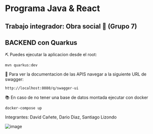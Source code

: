 # Programa Java & React

## Trabajo integrador: Obra social 🏥 (Grupo 7)

## BACKEND con Quarkus

⛏ Puedes ejecutar la aplicacion desde el root:

```shell script
mvn quarkus:dev
```
📄 Para ver la documentacion de las APIS navegar a la siguiente URL de swagger:

`http://localhost:8080/q/swagger-ui`

📚 En caso de no tener una base de datos montada ejecutar con docker
```shell script
docker-compose up
```

Integrantes:
David Cañete, Dario Diaz, Santiago Lizondo

![image](https://github.com/Tilk1/softtek-obra-social-grupo07/assets/24284918/26334e36-de92-4373-9f9f-77858f964d43)



